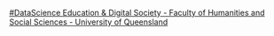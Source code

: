 [#DataScience Education & Digital Society - Faculty of Humanities and Social Sciences - University of Queensland](https://qi.tc/qi/113892)